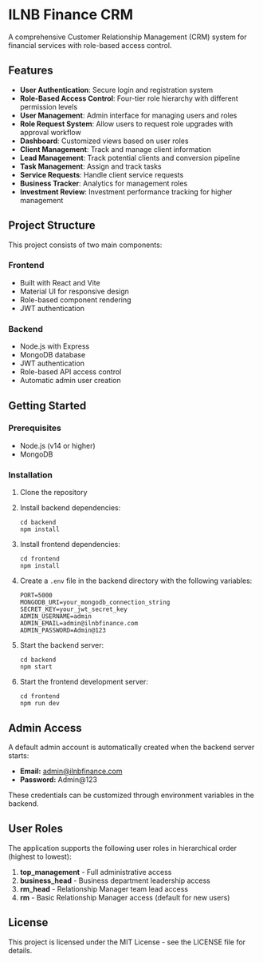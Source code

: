 # ILNB Finance CRM

A comprehensive Customer Relationship Management (CRM) system for financial services with role-based access control.

## Features

- **User Authentication**: Secure login and registration system
- **Role-Based Access Control**: Four-tier role hierarchy with different permission levels
- **User Management**: Admin interface for managing users and roles
- **Role Request System**: Allow users to request role upgrades with approval workflow
- **Dashboard**: Customized views based on user roles
- **Client Management**: Track and manage client information
- **Lead Management**: Track potential clients and conversion pipeline
- **Task Management**: Assign and track tasks
- **Service Requests**: Handle client service requests
- **Business Tracker**: Analytics for management roles
- **Investment Review**: Investment performance tracking for higher management

## Project Structure

This project consists of two main components:

### Frontend

- Built with React and Vite
- Material UI for responsive design
- Role-based component rendering
- JWT authentication

### Backend

- Node.js with Express
- MongoDB database
- JWT authentication
- Role-based API access control
- Automatic admin user creation

## Getting Started

### Prerequisites

- Node.js (v14 or higher)
- MongoDB

### Installation

1. Clone the repository

2. Install backend dependencies:
   ```
   cd backend
   npm install
   ```

3. Install frontend dependencies:
   ```
   cd frontend
   npm install
   ```

4. Create a `.env` file in the backend directory with the following variables:
   ```
   PORT=5000
   MONGODB_URI=your_mongodb_connection_string
   SECRET_KEY=your_jwt_secret_key
   ADMIN_USERNAME=admin
   ADMIN_EMAIL=admin@ilnbfinance.com
   ADMIN_PASSWORD=Admin@123
   ```

5. Start the backend server:
   ```
   cd backend
   npm start
   ```

6. Start the frontend development server:
   ```
   cd frontend
   npm run dev
   ```

## Admin Access

A default admin account is automatically created when the backend server starts:

- **Email:** admin@ilnbfinance.com
- **Password:** Admin@123

These credentials can be customized through environment variables in the backend.

## User Roles

The application supports the following user roles in hierarchical order (highest to lowest):

1. **top_management** - Full administrative access
2. **business_head** - Business department leadership access
3. **rm_head** - Relationship Manager team lead access
4. **rm** - Basic Relationship Manager access (default for new users)

## License

This project is licensed under the MIT License - see the LICENSE file for details.